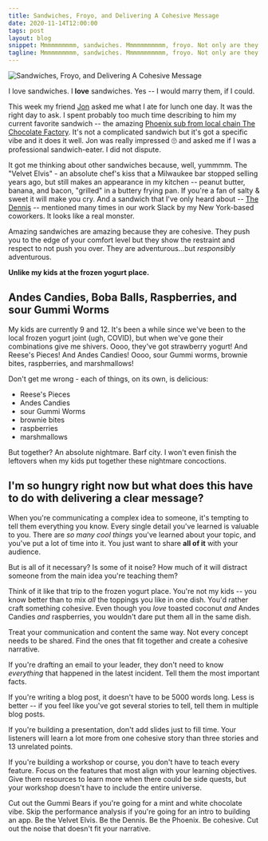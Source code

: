 ```yaml
---
title: Sandwiches, Froyo, and Delivering A Cohesive Message
date: 2020-11-14T12:00:00
tags: post
layout: blog
snippet: Mmmmmmmmmm, sandwiches. Mmmmmmmmmmm, froyo. Not only are they both delicious, but they can both help you communicate better.
tagline: Mmmmmmmmmm, sandwiches. Mmmmmmmmmmm, froyo. Not only are they both delicious, but they can both help you communicate better.
---
```


![Sandwiches, Froyo, and Delivering A Cohesive Message](../froyo-sandwiches.jpg)

I love sandwiches. I **love** sandwiches. Yes -- I would marry them, if I could.

This week my friend [Jon](https://twitter.com/jonallured) asked me what I ate for lunch one day. It was the right day to ask. I spent probably too much time describing to him my current favorite sandwich -- the amazing [Phoenix sub from local chain The Chocolate Factory](https://thechocolatefactorywi.com/menu/). It's not a complicated sandwich but it's got a specific vibe and it does it well. Jon was really impressed 🙄 and asked me if I was a professional sandwich-eater. I did not dispute.

It got me thinking about other sandwiches because, well, yummmm. The "Velvet Elvis" - an absolute chef's kiss that a Milwaukee bar stopped selling years ago, but still makes an appearance in my kitchen -- peanut butter, banana, and bacon, "grilled" in a buttery frying pan. If you're a fan of salty & sweet it will make you cry. And a sandwich that I've only heard about -- [The Dennis](https://www.parisibakery.com/parisi-bakery-deli-sandwiches/) -- mentioned many times in our work Slack by my New York-based coworkers. It looks like a real monster.

Amazing sandwiches are amazing because they are cohesive. They push you to the edge of your comfort level but they show the restraint and respect to not push you over. They are adventurous...but _responsibly_ adventurous.

**Unlike my kids at the frozen yogurt place.**

## Andes Candies, Boba Balls, Raspberries, and sour Gummi Worms

My kids are currently 9 and 12. It's been a while since we've been to the local frozen yogurt joint (ugh, COVID), but when we've gone their combinations give me shivers. Oooo, they've got strawberry yogurt! And Reese's Pieces! And Andes Candies! Oooo, sour Gummi worms, brownie bites, raspberries, and marshmallows!

Don't get me wrong - each of things, on its own, is delicious:

- Reese's Pieces
- Andes Candies
- sour Gummi Worms
- brownie bites
- raspberries
- marshmallows

But together? An absolute nightmare. Barf city. I won't even finish the leftovers when my kids put together these nightmare concoctions.

## I'm so hungry right now but what does this have to do with delivering a clear message?

When you're communicating a complex idea to someone, it's tempting to tell them everything you know. Every single detail you've learned is valuable to you. There are _so many cool things_ you've learned about your topic, and you've put a lot of time into it. You just want to share **all of it** with your audience.

But is all of it necessary? Is some of it noise? How much of it will distract someone from the main idea you're teaching them?

Think of it like that trip to the frozen yogurt place. You're not my kids -- you know better than to mix _all_ the toppings you like in one dish. You'd rather craft something cohesive. Even though you _love_ toasted coconut _and_ Andes Candies _and_ raspberries, you wouldn't dare put them all in the same dish.

Treat your communication and content the same way. Not every concept needs to be shared. Find the ones that fit together and create a cohesive narrative.

If you're drafting an email to your leader, they don't need to know _everything_ that happened in the latest incident. Tell them the most important facts.

If you're writing a blog post, it doesn't have to be 5000 words long. Less is better -- if you feel like you've got several stories to tell, tell them in multiple blog posts.

If you're building a presentation, don't add slides just to fill time. Your listeners will learn a lot more from one cohesive story than three stories and 13 unrelated points.

If you're building a workshop or course, you don't have to teach every feature. Focus on the features that most align with your learning objectives. Give them resources to learn more when there could be side quests, but your workshop doesn't have to include the entire universe.

Cut out the Gummi Bears if you're going for a mint and white chocolate vibe. Skip the performance analysis if you're going for an intro to building an app. Be the Velvet Elvis. Be the Dennis. Be the Phoenix. Be cohesive. Cut out the noise that doesn't fit your narrative.
